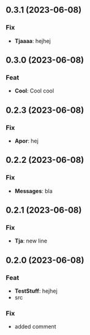 ## 0.3.1 (2023-06-08)

### Fix

- **Tjaaaa**: hejhej

## 0.3.0 (2023-06-08)

### Feat

- **Cool**: Cool cool

## 0.2.3 (2023-06-08)

### Fix

- **Apor**: hej

## 0.2.2 (2023-06-08)

### Fix

- **Messages**: bla

## 0.2.1 (2023-06-08)

### Fix

- **Tja**: new line

## 0.2.0 (2023-06-08)

### Feat

- **TestStuff**: hejhej
- src

### Fix

- added comment
